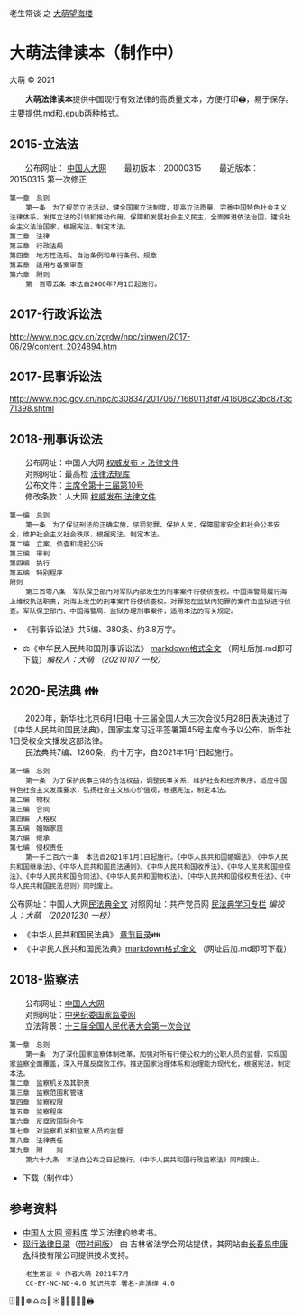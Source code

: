 老生常谈 之 [大萌望海楼](./)

大萌法律读本（制作中）
===================
大萌 © 2021

　　**大萌法律读本**提供中国现行有效法律的高质量文本，方便打印🖨，易于保存。主要提供.md和.epub两种格式。

2015-立法法
-----------

　　公布网址： [中国人大网](http://www.npc.gov.cn/zgrdw/npc/dbdhhy/12_3/2015-03/18/content_1930713.htm)
　　最初版本：20000315
　　最近版本：20150315	第一次修正

	第一章　总则
		第一条　为了规范立法活动，健全国家立法制度，提高立法质量，完善中国特色社会主义法律体系，发挥立法的引领和推动作用，保障和发展社会主义民主，全面推进依法治国，建设社会主义法治国家，根据宪法，制定本法。
	第二章　法律
	第三章　行政法规
	第四章　地方性法规、自治条例和单行条例、规章
	第五章　适用与备案审查
	第六章　附则
		第一百零五条 本法自2000年7月1日起施行。

2017-行政诉讼法
--------------

http://www.npc.gov.cn/zgrdw/npc/xinwen/2017-06/29/content_2024894.htm

2017-民事诉讼法
--------------

http://www.npc.gov.cn/npc/c30834/201706/71680113fdf741608c23bc87f3c71398.shtml



2018-刑事诉讼法
---------------

　　公布网址：中国人大网 [权威发布 > 法律文件](http://www.npc.gov.cn/npc/c12435/201811/59b0fd9941804636b9e403d17d6e3ebf.shtml )  
　　对照网址：最高检 [法律法规库](https://www.spp.gov.cn/spp/fl/201810/t20181027_396823.shtml )  
　　公布文件：[主席令第十三届第10号](http://www.gov.cn/xinwen/2018-10/26/content_5334846.htm )  
　　修改条款：人大网 [权威发布 法律文件](http://www.npc.gov.cn/npc/c12435/201810/b4cb5416eaf843b3ae876c74a643b10e.shtml)

	第一编　总则
		第一条　为了保证刑法的正确实施，惩罚犯罪，保护人民，保障国家安全和社会公共安全，维护社会主义社会秩序，根据宪法，制定本法。
	第二编　立案、侦查和提起公诉
	第三编　审判
	第四编　执行
	第五编　特别程序
	附则
		第三百零八条　军队保卫部门对军队内部发生的刑事案件行使侦查权。中国海警局履行海上维权执法职责，对海上发生的刑事案件行使侦查权。对罪犯在监狱内犯罪的案件由监狱进行侦查。军队保卫部门、中国海警局、监狱办理刑事案件，适用本法的有关规定。

*	《刑事诉讼法》共5编、380条、约3.8万字。

+	⚖《中华民人民共和国刑事诉讼法》 [markdown格式全文](xingshi/2018-xingshisusongfa-1-npc.txt ) （网址后加.md即可下载）*编校人：大萌 （20210107 一校）*


2020-民法典 👪
--------------

　　2020年，新华社北京6月1日电 十三届全国人大三次会议5月28日表决通过了《中华人民共和国民法典》，国家主席习近平签署第45号主席令予以公布，新华社1日受权全文播发这部法律。  
　　民法典共7编、1260条，约十万字，自2021年1月1日起施行。

	第一编　总则
		第一条　为了保护民事主体的合法权益，调整民事关系，维护社会和经济秩序，适应中国特色社会主义发展要求，弘扬社会主义核心价值观，根据宪法，制定本法。
	第二编　物权
	第三编　合同
	第四编　人格权
	第五编　婚姻家庭
	第六编　继承
	第七编　侵权责任
		第一千二百六十条　本法自2021年1月1日起施行。《中华人民共和国婚姻法》、《中华人民共和国继承法》、《中华人民共和国民法通则》、《中华人民共和国收养法》、《中华人民共和国担保法》、《中华人民共和国合同法》、《中华人民共和国物权法》、《中华人民共和国侵权责任法》、《中华人民共和国民法总则》同时废止。

公布网址：中国人大网[民法典全文](http://www.npc.gov.cn/npc/c30834/202006/75ba6483b8344591abd07917e1d25cc8.shtml)
对照网址：共产党员网 [民法典学习专栏](http://www.12371.cn/special/mfd/ )  *编校人：大萌 （20201230 一校）*

+	《中华人民共和国民法典》 [章节目录](duben/2020-minfadian-0-mulu.txt )👪
+	《中华民人民共和国民法典》[markdown格式全文](duben/2020-minfadian-1-12371.txt ) （网址后加.md即可下载）


2018-监察法
-----------

　　公布网址：[中国人大网](http://www.npc.gov.cn/zgrdw/npc/xinwen/2018-03/21/content_2052362.htm)  
　　对照网址：[中央纪委国家监委网](http://www.ccdi.gov.cn/fgk/law_display/6340)  
　　立法背景：[十三届全国人民代表大会第一次会议](http://www.npc.gov.cn/zgrdw/npc/lfzt/rlyw/node_33561.htm)  

	第一章　总则
		第一条　为了深化国家监察体制改革，加强对所有行使公权力的公职人员的监督，实现国家监察全面覆盖，深入开展反腐败工作，推进国家治理体系和治理能力现代化，根据宪法，制定本法。
	第二章　监察机关及其职责
	第三章　监察范围和管辖
	第四章　监察权限
	第五章　监察程序
	第六章　反腐败国际合作
	第七章　对监察机关和监察人员的监督
	第八章　法律责任
	第九章　附　　则
		第六十九条　本法自公布之日起施行。《中华人民共和国行政监察法》同时废止。

+	下载（制作中）


参考资料
--------
* [中国人大网 资料库](http://www.npc.gov.cn/npc/zlk/list.shtml) 学习法律的参考书。
* [现行法律目录](http://www.jlfxhw.com/flml/2475.jhtml)（[带时间版](http://jlfxhw.com/flmlnew/index.jhtml)） 由 吉林省法学会网站提供，其网站由[长春易申康永](http://www.jlssp.com.cn/qyzy/enterprise/55.html)科技有限公司提供技术支持。


```
	老生常谈 © 作者大萌 2021年7月
	CC-BY-NC-ND-4.0 知识共享 署名-非演绎 4.0
```

🗄️📃📑☸️♎⚖️🌅☀️📕📘📗📙📖🖨️
